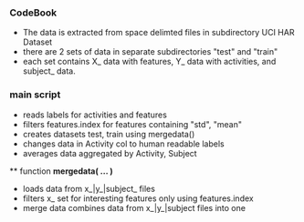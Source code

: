 ### CodeBook

* The data is extracted from space delimted files in subdirectory UCI HAR Dataset
* there are 2 sets of data in separate subdirectories "test" and "train"
* each set contains X_ data with features, Y_ data with activities, and subject_ data.


### main script
* reads labels for activities and features
* filters features.index for features containing "std", "mean"
* creates datasets test, train using mergedata()
* changes data in Activity col to human readable labels
* averages data aggregated by Activity, Subject 

** function **mergedata( ... )**
* loads data from x_|y_|subject_ files
* filters x_ set for interesting features only using features.index
* merge data combines data from x_|y_|subject files into one 

